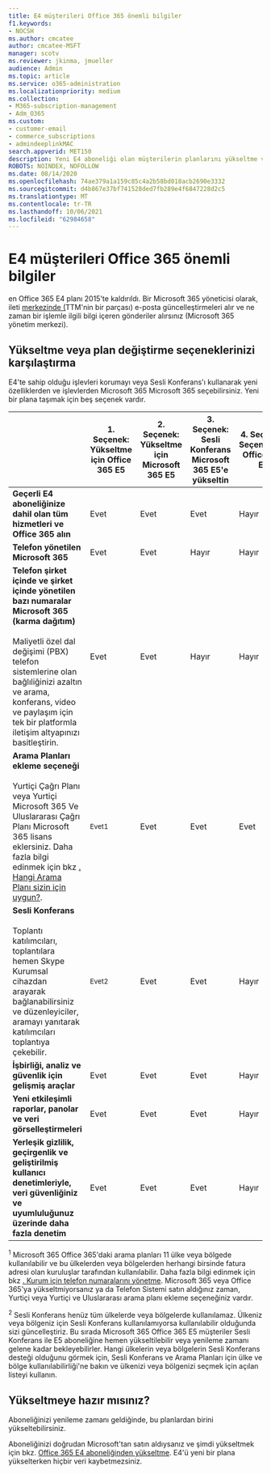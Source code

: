 ```yaml
---
title: E4 müşterileri Office 365 önemli bilgiler
f1.keywords:
- NOCSH
ms.author: cmcatee
author: cmcatee-MSFT
manager: scotv
ms.reviewer: jkinma, jmueller
audience: Admin
ms.topic: article
ms.service: o365-administration
ms.localizationpriority: medium
ms.collection:
- M365-subscription-management
- Adm_O365
ms.custom:
- customer-email
- commerce_subscriptions
- admindeeplinkMAC
search.appverid: MET150
description: Yeni E4 aboneliği olan müşterilerin planlarını yükseltme veya değiştirme Office 365 bilgiler.
ROBOTS: NOINDEX, NOFOLLOW
ms.date: 08/14/2020
ms.openlocfilehash: 74ae379a1a159c85c4a2b58bd018acb2690e3332
ms.sourcegitcommit: d4b867e37bf741528ded7fb289e4f6847228d2c5
ms.translationtype: MT
ms.contentlocale: tr-TR
ms.lasthandoff: 10/06/2021
ms.locfileid: "62984658"
---
```

# <a name="important-information-for-office-365-e4-customers"></a>E4 müşterileri Office 365 önemli bilgiler

en Office 365 E4 planı 2015'te kaldırıldı. Bir Microsoft 365 yöneticisi olarak, ileti <a href="https://go.microsoft.com/fwlink/p/?linkid=2070717" target="_blank">merkezinde (</a>TTM'nin bir parçası) e-posta güncelleştirmeleri alır ve ne zaman bir işlemle ilgili bilgi içeren gönderiler alırsınız (Microsoft 365 yönetim merkezi).

## <a name="compare-your-options-for-upgrading-or-changing-plans"></a>Yükseltme veya plan değiştirme seçeneklerinizi karşılaştırma

E4'te sahip olduğu işlevleri korumayı veya Sesli Konferans'ı kullanarak yeni özelliklerden ve işlevlerden Microsoft 365 Microsoft 365 seçebilirsiniz. Yeni bir plana taşımak için beş seçenek vardır.

|  | 1. Seçenek: Yükseltme için Office 365 E5 | 2. Seçenek: Yükseltme için Microsoft 365 E5 | 3. Seçenek: Sesli Konferans Microsoft 365 E5'e yükseltin | 4. Seçenek: Seçeneklere Office 365 E3 | 5. Seçenek: Seçeneklere Microsoft 365 E3 |
|-|-|-|-|-|-|
| **Geçerli E4 aboneliğinize dahil olan tüm hizmetleri ve Office 365 alın** | Evet | Evet | Evet | Hayır | Hayır |
| **Telefon yönetilen Microsoft 365** | Evet | Evet | Hayır | Hayır | Hayır |
| **Telefon şirket içinde ve şirket içinde yönetilen bazı numaralar Microsoft 365 (karma dağıtım)**<br/><br/>Maliyetli özel dal değişimi (PBX) telefon sistemlerine olan bağlıliğinizi azaltın ve arama, konferans, video ve paylaşım için tek bir platformla iletişim altyapınızı basitleştirin. | Evet | Evet | Hayır | Hayır | Hayır |
| **Arama Planları ekleme seçeneği**<br/><br/>Yurtiçi Çağrı Planı veya Yurtiçi Microsoft 365 Ve Uluslararası Çağrı Planı Microsoft 365 lisans  eklersiniz. Daha fazla bilgi edinmek için bkz [. Hangi Arama Planı sizin için uygun?](/MicrosoftTeams/calling-plan-landing-page). | <sup>Evet1</sup> | Evet | Evet | Evet | Evet |
| **Sesli Konferans**<br/><br/>Toplantı katılımcıları, toplantılara hemen Skype Kurumsal cihazdan arayarak bağlanabilirsiniz ve düzenleyiciler, aramayı yanıtarak katılımcıları toplantıya çekebilir. | <sup>Evet2</sup> | Evet | Evet | Hayır | Hayır |
| **İşbirliği, analiz ve güvenlik için gelişmiş araçlar** | Evet | Evet | Evet | Hayır | Hayır |
| **Yeni etkileşimli raporlar, panolar ve veri görselleştirmeleri** | Evet | Evet | Evet | Hayır | Hayır |
| **Yerleşik gizlilik, geçirgenlik ve geliştirilmiş kullanıcı denetimleriyle, veri güvenliğiniz ve uyumluluğunuz üzerinde daha fazla denetim** | Evet | Evet | Evet | Hayır | Evet |

<sup>1</sup> Microsoft 365 Office 365'daki arama planları 11 ülke veya bölgede kullanılabilir ve bu ülkelerden veya bölgelerden herhangi birsinde fatura adresi olan kuruluşlar tarafından kullanılabilir. Daha fazla bilgi edinmek için bkz [. Kurum için telefon numaralarını yönetme](/microsoftteams/manage-phone-numbers-for-your-organization/manage-phone-numbers-for-your-organization). Microsoft 365 veya Office 365'ya yükseltmiyorsanız ya da Telefon Sistemi satın aldığınız zaman, Yurtiçi veya Yurtiçi ve Uluslararası arama planı ekleme seçeneğiniz vardır.

<sup>2</sup> Sesli Konferans henüz tüm ülkelerde veya bölgelerde kullanılamaz. Ülkeniz veya bölgeniz için Sesli Konferans kullanılamıyorsa kullanılabilir olduğunda sizi güncelleştiriz. Bu sırada Microsoft 365 Office 365 E5 müşteriler Sesli Konferans ile E5 aboneliğine hemen yükseltilebilir veya yenileme zamanı gelene kadar bekleyebilirler. Hangi ülkelerin veya bölgelerin Sesli Konferans desteği olduğunu görmek için[](/microsoftteams/country-and-region-availability-for-audio-conferencing-and-calling-plans/country-and-region-availability-for-audio-conferencing-and-calling-plans), Sesli Konferans ve Arama Planları için ülke ve bölge kullanılabilirliği'ne bakın ve ülkenizi veya bölgenizi seçmek için açılan listeyi kullanın.

## <a name="ready-to-upgrade"></a>Yükseltmeye hazır mısınız?

Aboneliğinizi yenileme zamanı geldiğinde, bu planlardan birini yükseltebilirsiniz.

Aboneliğinizi doğrudan Microsoft'tan satın aldıysanız ve şimdi yükseltmek için bkz. [Office 365 E4 aboneliğinden yükseltme](upgrade-Office-365-E4.md). E4'ü yeni bir plana yükselterken hiçbir veri kaybetmezsiniz.
